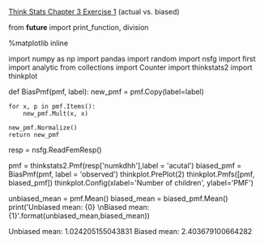 [Think Stats Chapter 3 Exercise 1](http://greenteapress.com/thinkstats2/html/thinkstats2004.html#toc31) (actual vs. biased)

>> 
from __future__ import print_function, division

%matplotlib inline

import numpy as np
import pandas
import random
import nsfg
import first
import analytic
from collections import Counter
import thinkstats2
import thinkplot

def BiasPmf(pmf, label):
    new_pmf = pmf.Copy(label=label)

    for x, p in pmf.Items():
        new_pmf.Mult(x, x)
        
    new_pmf.Normalize()
    return new_pmf
    
resp = nsfg.ReadFemResp()

pmf = thinkstats2.Pmf(resp['numkdhh'],label = 'acutal')
biased_pmf = BiasPmf(pmf, label = 'observed')
thinkplot.PrePlot(2)
thinkplot.Pmfs([pmf, biased_pmf])
thinkplot.Config(xlabel='Number of children', ylabel='PMF')

unbiased_mean = pmf.Mean()
biased_mean = biased_pmf.Mean()
print('Unbiased mean: {0} \nBiased mean: {1}'.format(unbiased_mean,biased_mean))

Unbiased mean: 1.024205155043831 
Biased mean: 2.403679100664282
